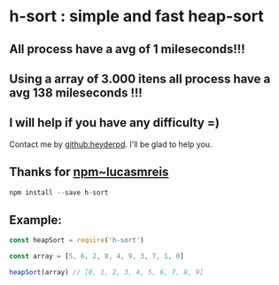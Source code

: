 # h-sort : simple and fast heap-sort

## All process have a avg of 1 mileseconds!!!
## Using a array of 3.000 itens all process have a avg 138 mileseconds !!!

## I will help if you have any difficulty =)
Contact me by [github:heyderpd](https://github.com/heyderpd). I'll be glad to help you.

## Thanks for [npm~lucasmreis](https://www.npmjs.com/~lucasmreis)
```javascript
npm install --save h-sort
```

## Example:
```javascript
const heapSort = require('h-sort')

const array = [5, 6, 2, 8, 4, 9, 3, 7, 1, 0]

heapSort(array) // [0, 1, 2, 3, 4, 5, 6, 7, 8, 9]
```
